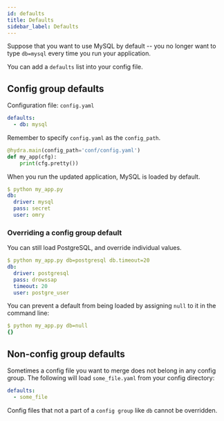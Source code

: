 ```yaml
---
id: defaults
title: Defaults
sidebar_label: Defaults
---
```


Suppose that you want to use MySQL by default -- you no longer want to type `db=mysql` every time you run your application.

You can add a `defaults` list into your config file.

## Config group defaults

Configuration file: `config.yaml`
```yaml
defaults:
  - db: mysql
```

Remember to specify `config.yaml` as the `config_path`.
```python
@hydra.main(config_path='conf/config.yaml')
def my_app(cfg):
    print(cfg.pretty())
```

When you run the updated application, MySQL is loaded by default.
```yaml
$ python my_app.py
db:
  driver: mysql
  pass: secret
  user: omry
```

### Overriding a config group default

You can still load PostgreSQL, and override individual values.
```yaml
$ python my_app.py db=postgresql db.timeout=20
db:
  driver: postgresql
  pass: drowssap
  timeout: 20
  user: postgre_user
```

You can prevent a default from being loaded by assigning `null` to it in the command line:
```yaml
$ python my_app.py db=null
{}
```

## Non-config group defaults
Sometimes a config file you want to merge does not belong in any config group.
The following will load `some_file.yaml` from your config directory:
```yaml
defaults:
  - some_file
```
Config files that not a part of a `config group` like `db` cannot be overridden.
